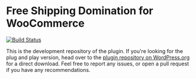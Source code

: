 # Free Shipping Domination for WooCommerce

[![Build Status](https://img.shields.io/travis/radishconcepts/free-shipping-domination-woocommerce.svg?style=flat-square)](https://travis-ci.org/radishconcepts/free-shipping-domination-woocommerce)

This is the development repository of the plugin. If you're looking for the plug and play version, head over to the [plugin repository on WordPress.org](https://wordpress.org/plugins/free-shipping-domination-woocommerce/) for a direct download. Feel free to report any issues, or open a pull request if you have any recommendations.